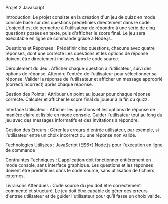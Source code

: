 Projet 2 Javascript

Introduction: 
Le projet consiste en la création d'un jeu de quizz en mode console basé sur des questions
prédéfinies directement dans le code. L'objectif est de permettre à l'utilisateur de répondre
à une série de cinq questions posées en texte, puis d'afficher le score final. Le jeu sera
exécutable en ligne de commande grâce à Node.js.

Questions et Réponses :
Prédéfinir cinq questions, chacune avec quatre réponses, dont une correcte
Les questions et les options de réponse doivent être directement incluses dans le code
source.

Déroulement du Jeu :
Afficher chaque question à l'utilisateur, suivi des options de réponse.
Attendre l'entrée de l'utilisateur pour sélectionner sa réponse.
Valider la réponse de l'utilisateur et afficher un message approprié (correct/incorrect) après
chaque réponse.

Gestion des Points :
Attribuer un point au joueur pour chaque réponse correcte.
Calculer et afficher le score final du joueur à la fin du quizz.

Interface Utilisateur :
Afficher les questions et les options de réponse de manière claire et lisible en mode console.
Guider l'utilisateur tout au long du jeu avec des messages informatifs et des invitations à
répondre.

Gestion des Erreurs :
Gérer les erreurs d'entrée utilisateur, par exemple, si l'utilisateur entre un choix incorrect ou
une réponse non valide.

Technologies Utilisées :
JavaScript (ES6+)
Node.js pour l'exécution en ligne de commande

Contraintes Techniques :
L'application doit fonctionner entièrement en mode console, sans interface graphique.
Les questions et les réponses doivent être prédéfinies dans le code source, sans utilisation
de fichiers externes.

Livraisons Attendues :
Code source du jeu doit être correctement commenté et structuré.
Le jeu doit être capable de gérer des erreurs d'entrée utilisateur et de guider l'utilisateur
pour qu'il fasse un choix valide.
